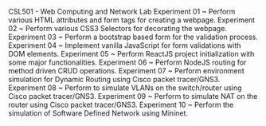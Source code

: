 CSL501 - Web Computing and Network Lab
Experiment 01 ~ Perform various HTML attributes and form tags for creating a webpage.
Experiment 02 ~ Perform various CSS3 Selectors for decorating the webpage.
Experiment 03 ~ Perform a bootstrap based form for the validation process.
Experiment 04 ~ Implement vanilla JavaScript for form validations with DOM elements.
Experiment 05 ~ Perform ReactJS project initialization with some major functionalities.
Experiment 06 ~ Perform NodeJS routing for method driven CRUD operations.
Experiment 07 ~ Perform environment simulation for Dynamic Routing using Cisco packet tracer/GNS3.
Experiment 08 ~ Perform to simulate VLANs on the switch/router using Cisco packet tracer/GNS3.
Experiment 09 ~ Perform to simulate NAT on the router using Cisco packet tracer/GNS3.
Experiment 10 ~ Perform the simulation of Software Defined Network using Mininet.
